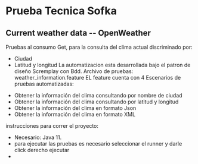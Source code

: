 # Prueba Tecnica Sofka 

## Current weather data -- OpenWeather

Pruebas al consumo Get, para la consulta del clima actual discriminado por:
- Ciudad
- Latitud y longitud
La automatizacion esta desarrollada bajo el patron de diseño Scremplay con Bdd.
Archivo de pruebas: weather_information.feature
EL feature cuenta con 4 Escenarios de pruebas automatizadas:
* Obtener la información del clima consultando por nombre de ciudad
* Obtener la información del clima consultando por latitud y longitud
* Obtener la información del clima en formato Json
* Obtener la información del clima en formato XML


instrucciones para correr el proyecto: 
- Necesario: Java 11.
- para ejecutar las pruebas es necesario seleccionar el runner y darle click derecho ejecutar
- 

